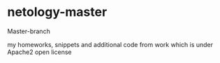 # netology-master
Master-branch

my homeworks, snippets and additional code from work which is under Apache2 open license
